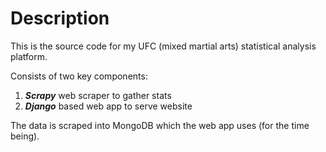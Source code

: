 # Description

This is the source code for my UFC (mixed martial arts) statistical analysis platform.

Consists of two key components:

1) ***Scrapy*** web scraper to gather stats 
2) ***Django*** based web app to serve website

The data is scraped into MongoDB which the web app uses (for the time being).
